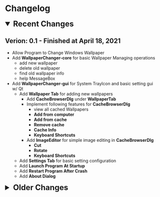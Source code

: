 # **Changelog**

<details open>
<summary style="font-size:25px">
  <b>Recent Changes</b>
</summary>


## Verion: 0.1 - Finished at April 18, 2021

* Allow Program to Change Windows Wallpaper
* Add **WallpaperChanger-core** for basic Wallpaper Managing operations
  * add new wallpaper
  * delete old wallpaper
  * find old wallpaper info
  * help MessageBox
* Add **WallpaperChanger-gui** for System TrayIcon and basic setting gui w/ Qt
  * Add **Wallpaper Tab** for adding new wallpapers
    * Add **CacheBrowserDlg** under **WallpaperTab**
    * Implement following features for **CacheBrowserDlg**
      * view all cached Wallpapers
      * **Add from computer**
      * **Add from cache**
      * **Remove cache**
      * **Cache Info**
      * **Keyboard Shortcuts**
    * Add **ImageEditor** for simple image editing in **CacheBrowserDlg**
      * **Cut**
      * **Rotate**
      * **Keyboard Shortcuts**
  * Add **Settings Tab** for basic setting configuration
  * Add **Launch Program At Startup**
  * Add **Restart Program After Crash**
  * Add **About Dialog**


</details>



<details>
<summary style="font-size:25px">
  <b>Older Changes</b>
</summary>


</details>